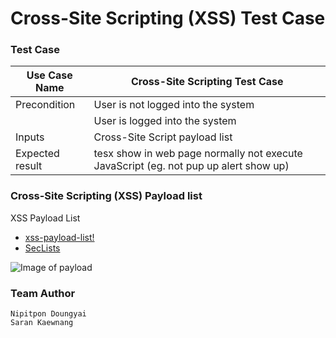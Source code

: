 # Cross-Site Scripting (XSS) Test Case

### Test Case

| Use Case Name | Cross-Site Scripting Test Case |
| --- | --- |
| Precondition | User is not logged into the system |
|  | User is logged into the system |
| Inputs | Cross-Site Script payload list |
| Expected result | tesx show in web page normally not execute JavaScript (eg. not pup up alert show up) |


### Cross-Site Scripting (XSS) Payload list
XSS Payload List
* [xss-payload-list!](https://github.com/payloadbox/xss-payload-list)
* [SecLists](https://github.com/danielmiessler/SecLists/tree/master/Fuzzing/XSS)







![Image of payload](https://ahictf.github.io/xsstestcase/imgs/payload.PNG)

### Team Author
```
Nipitpon Doungyai
Saran Kaewnang
```